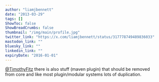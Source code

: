 ```yaml
---
author: "liamjbennett"
date: "2013-03-29"
tags: []
ShowToc: false
ShowBreadCrumbs: false
thumbnail: "/img/main/profile.jpg"
twitter_link: "https://x.com/liamjbennett/status/317778749489836033"
mastodon_link: ""
bluesky_link: ""
linkedin_link: ""
expiryDate: "2016-01-01"
---
```


[@TimothyFitz](https://x.com/TimothyFitz) there is also stuff (maven plugin) that should be removed from core and like most plugin/modular systems lots of duplication.

